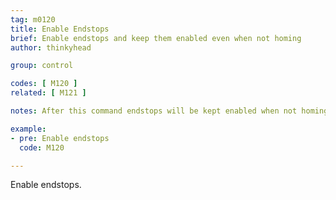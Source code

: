 ```yaml
---
tag: m0120
title: Enable Endstops
brief: Enable endstops and keep them enabled even when not homing
author: thinkyhead

group: control

codes: [ M120 ]
related: [ M121 ]

notes: After this command endstops will be kept enabled when not homing. This may have side-effects if using `SD_ABORT_ON_ENDSTOP_HIT`.

example:
- pre: Enable endstops
  code: M120

---
```


Enable endstops.
